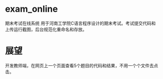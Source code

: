 # exam_online
期末考试在线系统
用于河南工学院C语言程序设计的期末考试。考试提交代码和上传运行截图，后台规范化重命名和存放。

# 展望
开发教师端，在网页上一个页面查看5个题目的代码和结果，不用一个个文件去点击。
